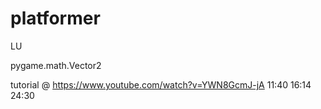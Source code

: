 # platformer

LU

pygame.math.Vector2

tutorial @ https://www.youtube.com/watch?v=YWN8GcmJ-jA
11:40
16:14
24:30
